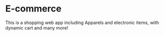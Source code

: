 # E-commerce
This is a shopping web app including Apparels and electronic items, with dynamic cart and many more!
